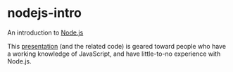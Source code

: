# nodejs-intro

An introduction to [Node.js](http://nodejs.org/)

This [presentation](https://docs.google.com/presentation/d/1lGXFIljvgNL8TK0xmTkCiovHVNxkJJ8RmmyTio8R09k/edit?usp=sharing)
(and the related code) is geared toward people who have a working knowledge of JavaScript,
and have little-to-no experience with Node.js.
